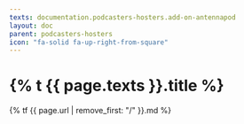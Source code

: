 ```yaml
---
texts: documentation.podcasters-hosters.add-on-antennapod
layout: doc
parent: podcasters-hosters
icon: "fa-solid fa-up-right-from-square"
---
```


# {% t {{ page.texts }}.title %}

{% tf {{ page.url | remove_first: "/" }}.md %}
